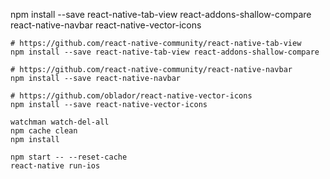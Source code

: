 
npm install --save react-native-tab-view react-addons-shallow-compare react-native-navbar react-native-vector-icons
```
# https://github.com/react-native-community/react-native-tab-view
npm install --save react-native-tab-view react-addons-shallow-compare

# https://github.com/react-native-community/react-native-navbar
npm install --save react-native-navbar

# https://github.com/oblador/react-native-vector-icons
npm install --save react-native-vector-icons
```


```
watchman watch-del-all
npm cache clean
npm install
```

```
npm start -- --reset-cache
react-native run-ios
```
